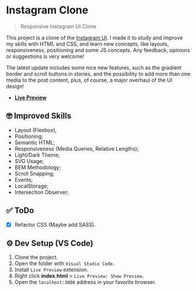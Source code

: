 # Instagram Clone

> Responsive Instagram UI Clone

This project is a clone of the [Instagram UI](https://instagram.com). I made it to study and improve my skills with HTML and CSS, and learn new concepts, like layouts, responsiveness, positioning and some JS concepts. Any feedback, opinions or suggestions is very welcome!

The latest update includes some nice new features, such as the gradient border and scroll buttons in stories, and the possibility to add more than one media to the post content, plus, of course, a major overhaul of the UI design!

- **[Live Preview](https://leocosta1.github.io/instagram-clone/)**

## 🤓 Improved Skills

- Layout (Flexbox);
- Positioning;
- Semantic HTML;
- Responsiveness (Media Queries, Relative Lengths);
- Light/Dark Theme;
- SVG Usage;
- BEM Methodology;
- Scroll Snapping;
- Events;
- LocalStorage;
- Intersection Observer;

## ✅ ToDo

- [X] Refactor CSS (Maybe add SASS).

## ⚙ Dev Setup (VS Code)

1. Clone the project.
2. Open the folder with ``Visual Studio Code``.
3. Install ``Live Preview`` extension.
4. Right click **index.html** > ``Live Preview: Show Preview``.
5. Open the ``localhost:3000`` address in your favorite browser.
